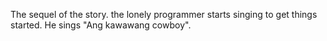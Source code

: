 The sequel of the story. the lonely programmer starts singing to get things started. He sings "Ang kawawang cowboy".
